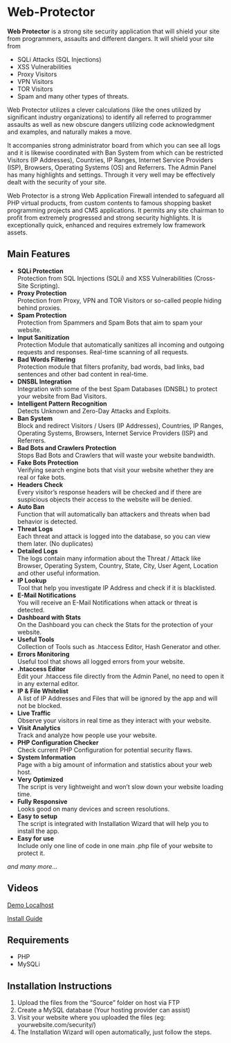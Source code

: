 # Web-Protector

**Web Protector**  is a strong site security application that will shield your site from programmers, assaults and different dangers. It will shield your site from 
- SQLi Attacks (SQL Injections)
- XSS Vulnerabilities
-  Proxy Visitors
-  VPN Visitors
-  TOR Visitors
-  Spam and many other types of threats.

Web Protector utilizes a clever calculations (like the ones utilized by significant industry organizations) to identify all referred to programmer assaults as well as new obscure dangers utilizing code acknowledgment and examples, and naturally makes a move.

It accompanies strong administrator board from which you can see all logs and it is likewise coordinated with Ban System from which can be restricted Visitors (IP Addresses), Countries, IP Ranges, Internet Service Providers (ISP), Browsers, Operating Systems (OS) and Referrers. The Admin Panel has many highlights and settings. Through it very well may be effectively dealt with the security of your site.

Web Protector is a strong Web Application Firewall intended to safeguard all PHP virtual products, from custom contents to famous shopping basket programming projects and CMS applications. It permits any site chairman to profit from extremely progressed and strong security highlights. It is exceptionally quick, enhanced and requires extremely low framework assets.

## Main Features

-   **SQLi Protection**  
    Protection from SQL Injections (SQLi) and XSS Vulnerabilities (Cross-Site Scripting).
-   **Proxy Protection**  
    Protection from Proxy, VPN and TOR Visitors or so-called people hiding behind proxies.
-   **Spam Protection**  
    Protection from Spammers and Spam Bots that aim to spam your website.
-   **Input Sanitization**  
    Protection Module that automatically sanitizes all incoming and outgoing requests and responses. Real-time scanning of all requests.
-   **Bad Words Filtering**  
    Protection module that filters profanity, bad words, bad links, bad sentences and other bad content in real-time.
-   **DNSBL Integration**  
    Integration with some of the best Spam Databases (DNSBL) to protect your website from Bad Visitors.
-   **Intelligent Pattern Recognition**  
    Detects Unknown and Zero-Day Attacks and Exploits.
-   **Ban System**  
    Block and redirect Visitors / Users (IP Addresses), Countries, IP Ranges, Operating Systems, Browsers, Internet Service Providers (ISP) and Referrers.
-   **Bad Bots and Crawlers Protection**  
    Stops Bad Bots and Crawlers that will waste your website bandwidth.
-   **Fake Bots Protection**  
    Verifying search engine bots that visit your website whether they are real or fake bots.
-   **Headers Check**  
    Every visitor’s response headers will be checked and if there are suspicious objects their access to the website will be denied.
-   **Auto Ban**  
    Function that will automatically ban attackers and threats when bad behavior is detected.
-   **Threat Logs**  
    Each threat and attack is logged into the database, so you can view them later. (No duplicates)
-   **Detailed Logs**  
    The logs contain many information about the Threat / Attack like Browser, Operating System, Country, State, City, User Agent, Location and other useful information.
-   **IP Lookup**  
    Tool that help you investigate IP Address and check if it is blacklisted.
-   **E-Mail Notifications**  
    You will receive an E-Mail Notifications when attack or threat is detected.
-   **Dashboard with Stats**  
    On the Dashboard you can check the Stats for the protection of your website.
-   **Useful Tools**  
    Collection of Tools such as .htaccess Editor, Hash Generator and other.
-   **Errors Monitoring**  
    Useful tool that shows all logged errors from your website.
-   **.htaccess Editor**  
    Edit your .htaccess file directly from the Admin Panel, no need to open it in any external editor.
-   **IP & File Whitelist**  
    A list of IP Addresses and Files that will be ignored by the app and will not be blocked.
-   **Live Traffic**  
    Observe your visitors in real time as they interact with your website.
-   **Visit Analytics**  
    Track and analyze how people use your website.
-   **PHP Configuration Checker**  
    Check current PHP Configuration for potential security flaws.
-   **System Information**  
    Page with a big amount of information and statistics about your web host.
-   **Very Optimized**  
    The script is very lightweight and won’t slow down your website loading time.
-   **Fully Responsive**  
    Looks good on many devices and screen resolutions.
-   **Easy to setup**  
    The script is integrated with Installation Wizard that will help you to install the app.
-   **Easy for use**  
    Include only one line of code in one main .php file of your website to protect it.

_and many more…_

## Videos 

[Demo Localhost](https://youtu.be/VLk2EzG-T9Q)

[Install Guide]()

## Requirements

-   PHP
-   MySQLi

## Installation Instructions

1.  Upload the files from the “Source” folder on host via FTP
2.  Create a MySQL database (Your hosting provider can assist)
3.  Visit your website where you uploaded the files (eg: yourwebsite.com/security/)
4.  The Installation Wizard will open automatically, just follow the steps.
